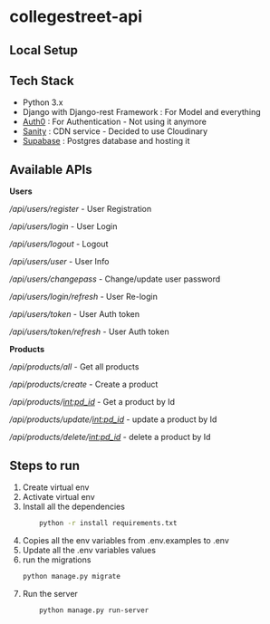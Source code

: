 # collegestreet-api

## Local Setup


## Tech Stack

 - Python 3.x 
 - Django with Django-rest Framework : For Model and everything
 - [Auth0](https://auth0.com/) : For Authentication - Not using it anymore
 - [Sanity](https://www.sanity.io/) : CDN service -  Decided to use Cloudinary
 - [Supabase](https://supabase.com/) : Postgres database and hosting it


 ## Available APIs
 
 **Users**

*/api/users/register* - User Registration

*/api/users/login* - User Login

*/api/users/logout* - Logout

*/api/users/user* - User Info

*/api/users/changepass* - Change/update user password

*/api/users/login/refresh* -  User Re-login

*/api/users/token* - User Auth token

*/api/users/token/refresh* - User Auth token


**Products**

*/api/products/all* - Get all products

*/api/products/create* - Create a product

*/api/products/<int:pd_id>* - Get a product by Id

*/api/products/update/<int:pd_id>* - update a product by Id

*/api/products/delete/<int:pd_id>* - delete a product by Id


 ## Steps to run

 1. Create virtual env
 2. Activate virtual env
 3. Install all the dependencies
    ```bash
        python -r install requirements.txt
    ```
4. Copies all the env variables from .env.examples to .env
5. Update all the .env variables values
6. run the migrations
    ```bash
    python manage.py migrate
    ```
7. Run the server
    ```bash
        python manage.py run-server
    ```